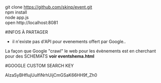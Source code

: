 git clone https://github.com/skinp/event.git  
npm install  
node app.js  
open http://localhost:8081  

#INFOS À PARTAGER

 - il n'existe pas d'API pour evenements offert par Google..

 La façon que Google "crawl" le web pour les évènements est en cherchant pour des SCHEMATS
 **voir eventshema.html**

#GOOGLE CUSTOM SEARCH KEY

AIzaSyBHflujUuIfiNrhUijCmGSaK66HH9f_Zh0
